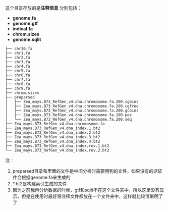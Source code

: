 这个目录存放的是**注释信息**
分别包括：
- **genome.fa**
- **genome.gtf**
- **indival.fa**
- **chrom.sizes**
- **genome.sqlit**
```
├── chr10.fa
├── chr1.fa
├── chr2.fa
├── chr3.fa
├── chr4.fa
├── chr5.fa
├── chr6.fa
├── chr7.fa
├── chr8.fa
├── chr9.fa
├── chrom.sizes
├── preparsed
│   ├── Zea_mays.B73_RefGen_v4.dna.chromosome.fa.200.cgbins
│   ├── Zea_mays.B73_RefGen_v4.dna.chromosome.fa.200.cgfreq
│   ├── Zea_mays.B73_RefGen_v4.dna.chromosome.fa.200.gcbins
│   ├── Zea_mays.B73_RefGen_v4.dna.chromosome.fa.200.pos
│   └── Zea_mays.B73_RefGen_v4.dna.chromosome.fa.200.seq
├── Zea_mays.B73_RefGen_v4.dna.chromosome.fa
├── Zea_mays.B73_RefGen_v4.dna_index.1.bt2
├── Zea_mays.B73_RefGen_v4.dna_index.2.bt2
├── Zea_mays.B73_RefGen_v4.dna_index.3.bt2
├── Zea_mays.B73_RefGen_v4.dna_index.4.bt2
├── Zea_mays.B73_RefGen_v4.dna_index.rev.1.bt2
└── Zea_mays.B73_RefGen_v4.dna_index.rev.2.bt2
```
注：
1. preparsed目录和里面的文件是中间分析时需要用到的文件，如果没有的话软件会根据genome.fa来生成的
2. \*.bt2是构建索引生成的文件
2. 因为之前我再分析数据的时候，gtf和sqlit不在这个文件夹中，所以这里没有显示，但是在使用时最好将注释文件都放在一个文件夹中，这样就比较清晰明了了
